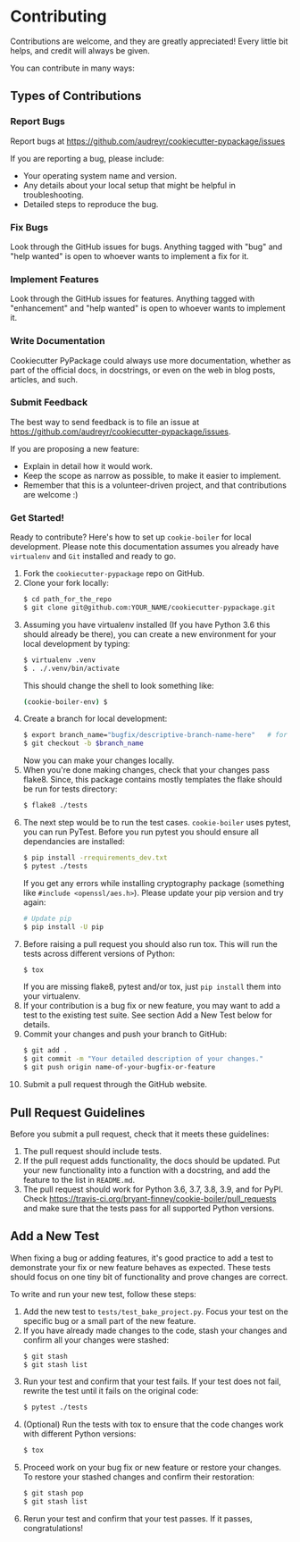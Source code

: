 # Contributing

Contributions are welcome, and they are greatly appreciated! Every little bit
helps, and credit will always be given.

You can contribute in many ways:

## Types of Contributions

### Report Bugs

Report bugs at https://github.com/audreyr/cookiecutter-pypackage/issues

If you are reporting a bug, please include:

* Your operating system name and version.
* Any details about your local setup that might be helpful in troubleshooting.
* Detailed steps to reproduce the bug.

### Fix Bugs

Look through the GitHub issues for bugs. Anything tagged with "bug"
and "help wanted" is open to whoever wants to implement a fix for it.

### Implement Features

Look through the GitHub issues for features. Anything tagged with "enhancement"
and "help wanted" is open to whoever wants to implement it.

### Write Documentation

Cookiecutter PyPackage could always use more documentation, whether as part of
the official docs, in docstrings, or even on the web in blog posts, articles,
and such.

### Submit Feedback

The best way to send feedback is to file an issue at
https://github.com/audreyr/cookiecutter-pypackage/issues.

If you are proposing a new feature:

* Explain in detail how it would work.
* Keep the scope as narrow as possible, to make it easier to implement.
* Remember that this is a volunteer-driven project, and that contributions
  are welcome :)

### Get Started!

Ready to contribute? Here's how to set up `cookie-boiler` for local
development. Please note this documentation assumes you already have
`virtualenv` and `Git` installed and ready to go.

1. Fork the `cookiecutter-pypackage` repo on GitHub.
2. Clone your fork locally:
   ```bash
   $ cd path_for_the_repo
   $ git clone git@github.com:YOUR_NAME/cookiecutter-pypackage.git
   ```
3. Assuming you have virtualenv installed (If you have Python 3.6 this should
   already be there), you can create a new environment for your local
   development by typing:
   ```bash
   $ virtualenv .venv
   $ . ./.venv/bin/activate
   ```
   This should change the shell to look something like:
   ```bash
   (cookie-boiler-env) $
   ```
4. Create a branch for local development:
   ```bash
   $ export branch_name="bugfix/descriptive-branch-name-here"   # for features, use "feature/[ ... ]"
   $ git checkout -b $branch_name
   ```
   Now you can make your changes locally.
5. When you're done making changes, check that your changes pass flake8. Since,
   this package contains mostly templates the flake should be run for tests
   directory:
   ```bash
   $ flake8 ./tests
   ```
6. The next step would be to run the test cases. `cookie-boiler` uses
   pytest, you can run PyTest. Before you run pytest you should ensure all
   dependancies are installed:
   ```bash
   $ pip install -rrequirements_dev.txt
   $ pytest ./tests
   ```
   If you get any errors while installing cryptography package (something like
   `#include <openssl/aes.h>`). Please update your pip version and try again:
   ```bash
   # Update pip
   $ pip install -U pip
   ```
7. Before raising a pull request you should also run tox. This will run the
   tests across different versions of Python:
   ```bash
   $ tox
   ```
   If you are missing flake8, pytest and/or tox, just `pip install` them into
   your virtualenv.
8. If your contribution is a bug fix or new feature, you may want to add a test
   to the existing test suite. See section Add a New Test below for details.
9. Commit your changes and push your branch to GitHub:
   ```bash
   $ git add .
   $ git commit -m "Your detailed description of your changes."
   $ git push origin name-of-your-bugfix-or-feature
   ```
10. Submit a pull request through the GitHub website.

## Pull Request Guidelines

Before you submit a pull request, check that it meets these guidelines:

1. The pull request should include tests.
2. If the pull request adds functionality, the docs should be updated. Put your
   new functionality into a function with a docstring, and add the feature to
   the list in `README.md`.
3. The pull request should work for Python 3.6, 3.7, 3.8, 3.9, and for PyPI. Check
   https://travis-ci.org/bryant-finney/cookie-boiler/pull_requests and
   make sure that the tests pass for all supported Python versions.

## Add a New Test

When fixing a bug or adding features, it's good practice to add a test to
demonstrate your fix or new feature behaves as expected. These tests should
focus on one tiny bit of functionality and prove changes are correct.

To write and run your new test, follow these steps:

1. Add the new test to `tests/test_bake_project.py`. Focus your test on the
   specific bug or a small part of the new feature.
2. If you have already made changes to the code, stash your changes and confirm
   all your changes were stashed:
   ```bash
   $ git stash
   $ git stash list
   ```
3. Run your test and confirm that your test fails. If your test does not fail,
   rewrite the test until it fails on the original code:
   ```bash
   $ pytest ./tests
   ```
4. (Optional) Run the tests with tox to ensure that the code changes work with
   different Python versions:
   ```bash
   $ tox
   ```
5. Proceed work on your bug fix or new feature or restore your changes. To
   restore your stashed changes and confirm their restoration:
   ```bash
   $ git stash pop
   $ git stash list
   ```
6. Rerun your test and confirm that your test passes. If it passes,
   congratulations!
